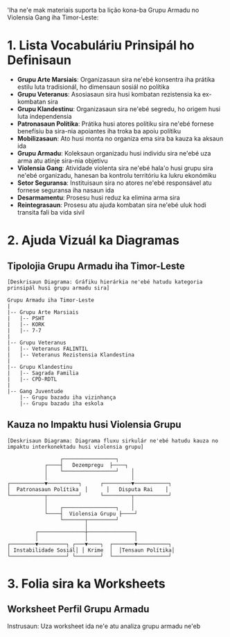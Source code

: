 'Iha ne'e mak materiais suporta ba lição kona-ba Grupu Armadu no Violensia Gang iha Timor-Leste:

# 1. Lista Vocabuláriu Prinsipál ho Definisaun

- **Grupu Arte Marsiais**: Organizasaun sira ne'ebé konsentra iha prátika estilu luta tradisionál, ho dimensaun sosiál no polítika
- **Grupu Veteranus**: Asosiasaun sira husi kombatan rezistensia ka ex-kombatan sira
- **Grupu Klandestinu**: Organizasaun sira ne'ebé segredu, ho origem husi luta independensia
- **Patronasaun Polítika**: Prátika husi atores polítiku sira ne'ebé fornese benefísiu ba sira-nia apoiantes iha troka ba apoiu polítiku
- **Mobilizasaun**: Ato husi monta no organiza ema sira ba kauza ka aksaun ida
- **Grupu Armadu**: Koleksaun organizadu husi individu sira ne'ebé uza arma atu atinje sira-nia objetivu
- **Violensia Gang**: Atividade violenta sira ne'ebé hala'o husi grupu sira ne'ebé organizadu, hanesan ba kontrolu territóriu ka lukru ekonómiku
- **Setor Seguransa**: Instituisaun sira no atores ne'ebé responsável atu fornese seguransa iha nasaun ida
- **Desarmamentu**: Prosesu husi reduz ka elimina arma sira
- **Reintegrasaun**: Prosesu atu ajuda kombatan sira ne'ebé uluk hodi transita fali ba vida sivil

# 2. Ajuda Vizuál ka Diagramas

## Tipolojia Grupu Armadu iha Timor-Leste

```
[Deskrisaun Diagrama: Gráfiku hierárkia ne'ebé hatudu kategoria prinsipál husi grupu armadu sira]

Grupu Armadu iha Timor-Leste
|
|-- Grupu Arte Marsiais
|   |-- PSHT
|   |-- KORK
|   |-- 7-7
|
|-- Grupu Veteranus
|   |-- Veteranus FALINTIL
|   |-- Veteranus Rezistensia Klandestina
|
|-- Grupu Klandestinu
|   |-- Sagrada Familia
|   |-- CPD-RDTL
|
|-- Gang Juventude
    |-- Grupu bazadu iha vizinhança
    |-- Grupu bazadu iha eskola
```

## Kauza no Impaktu husi Violensia Grupu

```
[Deskrisaun Diagrama: Diagrama fluxu sirkulár ne'ebé hatudu kauza no impaktu interkonektadu husi violensia grupu]

                 ┌─────────────────┐
            ┌────┤   Dezempregu  ├────┐
            │    └─────────────────┘    │
            │                           │
┌───────────▼──────────┐      ┌─────────▼───────────┐
│  Patronasaun Polítika  │      │   Disputa Rai    │
└───────────┬──────────┘      └─────────┬───────────┘
            │                           │
            │    ┌─────────────────┐    │
            └────┤  Violensia Grupu ├────┘
                 └───────┬─────────┘
                         │
         ┌───────────────┼───────────────┐
         │               │               │
┌────────▼─────────┐ ┌───▼────┐  ┌───────▼──────────┐
│ Instabilidade Sosiál│ │ Krime  │  │Tensaun Polítika│
└──────────────────┘ └────────┘  └──────────────────┘
```

# 3. Folia sira ka Worksheets

## Worksheet Perfil Grupu Armadu

Instrusaun: Uza worksheet ida ne'e atu analiza grupu armadu ne'eb